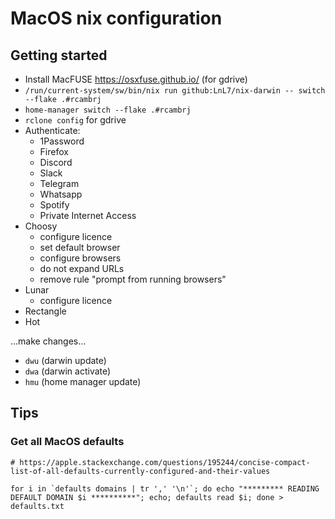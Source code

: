 # MacOS nix configuration

## Getting started

* Install MacFUSE https://osxfuse.github.io/ (for gdrive)
* `/run/current-system/sw/bin/nix run github:LnL7/nix-darwin -- switch --flake .#rcambrj`
* `home-manager switch --flake .#rcambrj`
* `rclone config` for gdrive
* Authenticate:
    * 1Password
    * Firefox
    * Discord
    * Slack
    * Telegram
    * Whatsapp
    * Spotify
    * Private Internet Access
* Choosy
    * configure licence
    * set default browser
    * configure browsers
    * do not expand URLs
    * remove rule "prompt from running browsers"
* Lunar
    * configure licence
* Rectangle
* Hot

...make changes...

* `dwu` (darwin update)
* `dwa` (darwin activate)
* `hmu` (home manager update)

## Tips

### Get all MacOS defaults

```
# https://apple.stackexchange.com/questions/195244/concise-compact-list-of-all-defaults-currently-configured-and-their-values

for i in `defaults domains | tr ',' '\n'`; do echo "********* READING DEFAULT DOMAIN $i **********"; echo; defaults read $i; done > defaults.txt
```